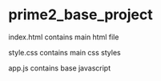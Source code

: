 # prime2_base_project

index.html contains main html file

style.css contains main css styles

app.js contains base javascript

